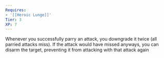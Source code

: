 ```yaml
---
Requires:
- '[[Heroic Lunge]]'
Tier: 3
XP: 7
---
```


Whenever you successfully parry an attack, you downgrade it twice (all parried attacks miss). If the attack would have missed anyways, you can disarm the target, preventing it from attacking with that attack again